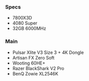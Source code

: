 ### Specs
- 7800X3D  
- 4080 Super  
- 32GB 6000MHz  

### Main
- Pulsar Xlite V3 Size 3 + 4K Dongle
- Artisan FX Zero Soft
- Wooting 60HE+
- Razer BlackShark V2 Pro
- BenQ Zowie XL2546K
